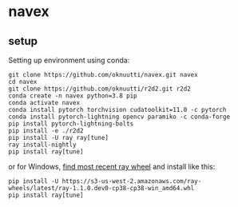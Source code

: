 # navex

## setup
Setting up environment using conda:
```
git clone https://github.com/oknuutti/navex.git navex
cd navex
git clone https://github.com/oknuutti/r2d2.git r2d2
conda create -n navex python=3.8 pip
conda activate navex
conda install pytorch torchvision cudatoolkit=11.0 -c pytorch
conda install pytorch-lightning opencv paramiko -c conda-forge
pip install pytorch-lightning-bolts
pip install -e ./r2d2
pip install -U ray ray[tune]
ray install-nightly
pip install ray[tune]
```

or for Windows, [find most recent ray wheel](https://s3-us-west-2.amazonaws.com/ray-wheels/?prefix=latest/) and install like this:

```
pip install -U https://s3-us-west-2.amazonaws.com/ray-wheels/latest/ray-1.1.0.dev0-cp38-cp38-win_amd64.whl
pip install ray[tune]
```
